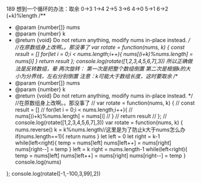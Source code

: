 189
想到一个循环的办法：取余
0->3
1->4
2->5
3->6
4->0
5->1
6->2
(+k)%length
/**
- @param {number[]} nums
- @param {number} k
- @return {void} Do not return anything, modify nums in-place instead.
*/
//在原数组身上改啊。。那没事了
var rotate = function(nums, k) {
    const result = []
    for(let i = 0;i < nums.length;i++){
        nums[(i+k)%nums.length] = nums[i]
    }
    return result
};
console.log(rotate([1,2,3,4,5,6,7],3))
所以正确做法是反转数组，晕
两次旋转：
第一次是把整个数组倒置
第二次是根据k的大小为分界线，左右分别倒置
注意：k可能大于数组长度，这时要取余
/**
- @param {number[]} nums
- @param {number} k
- @return {void} Do not return anything, modify nums in-place instead.
*/
//在原数组身上改啊。。那没事了
// var rotate = function(nums, k) {
//     const result = []
//     for(let i = 0;i < nums.length;i++){
//         nums[(i+k)%nums.length] = nums[i]
//     }
//     return result
// };
// console.log(rotate([1,2,3,4,5,6,7],3))
var rotate = function(nums, k) {
    nums.reverse()
    k = k%nums.length//这里是为了防止k大于nums怎么办
    if(nums.length==1){
        return nums
    }
    let left = 0
    let right = k-1
    while(left<right){
        temp = nums[left]
        nums[left++] = nums[right]
        nums[right--] = temp
    }
    left = k
    right = nums.length-1
    while(left<right){
        temp = nums[left]
        nums[left++] = nums[right]
        nums[right--] = temp
    }
    console.log(nums)

};
console.log(rotate([-1,-100,3,99],2))
